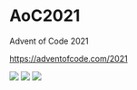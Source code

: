 # AoC2021
Advent of Code 2021

https://adventofcode.com/2021

![](https://img.shields.io/badge/day%20📅-6-blue) ![](https://img.shields.io/badge/stars%20⭐-6-yellow) ![](https://img.shields.io/badge/days%20completed-3-red)
